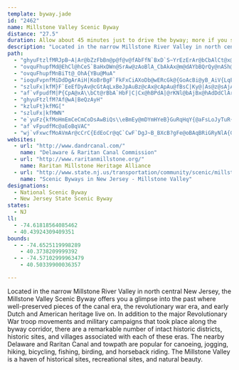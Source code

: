 ```yaml
---
template: byway.jade
id: "2462"
name: Millstone Valley Scenic Byway
distance: "27.5"
duration: Allow about 45 minutes just to drive the byway; more if you stop along the way.
description: "Located in the narrow Millstone River Valley in north central New Jersey, the Millstone Valley Scenic byway offers you a glimpse into the past where well-preserved pieces of the canal era, the revolutionary war era, and early Dutch and American heritage live on."
path: 
  - "ghyuFtzlfMRJpB~A|Ar@bZzFbBn@p@f@v@fAbFfN`BxD`S~YrEzErAr@bCbAlCt@x@d@vF~FnCtAbAjA^jAHdADzEXrC^rA`B~C`AnCfDtObExJpKjOxAjCl@lBZdD?fAK~Ac@vBcBnE_@~AW`BKxAFfB`@|Bj@lAz@~@lDuFhBeBxAw@dEaBKgB?iB`D_W|E_\\^sAz@qAb@[fBi@bEAnUfIbCl@|@?n@K~Ay@bFsDlPwKb@K"
  - "ovquFhupfMd@EhCl@hCeS`BaHxDWn@SrAw@zAoBlA_CbAkAx@m@dAYbBQrQy@nASh@g@jKgNxByBzEmD~DyBX]lCiFdBsBbA_AbFsBtMgErDeAlDWz[ObCc@x@y@Ya@u@mBc@gBQeCCmESaFUkBsDwP"
  - "ovquFhupfMnBiTt@_OhA{YBu@MuA"
  - "ioquFvpnfMiDdDgArAiH|KoBrBgF`FkFxCiAXoDb@wERcGk@{GoAcBi@yB_AiV{LqEmBkLsGgEaB_NgIeCuBmFqFaJiKgEoFgIsI}EkDwHsDwI{FgGmBeNkDyK{F"
  - "szluFx|kfM}F`EeEfDyAv@cGtAqLxBeJpAuBz@cAx@cApAu@fBsC|Ky@|As@z@sAjAoAf@kMxBiCp@wBrAmHhG_Bp@s@LsGP_C^yVdHcBz@"
  - "af`vFpudfM|P{CpA@xA\\bCt@rBbA`HbF|C|Cx@hBPdA|@rKNl@bAjBx@hAdDdClArAxBxD|DfFlDlGpJzOnPvSrDjGzArBdF|J~NbTvCtG~EfOzKzVbAfBrElFvGtOx@nAdJfLxB~BvHrGfJrDnCtA"
  - "ghyuFtzlfM?Af@wA|BeQzAyH"
  - "kzluFt}kfMG["
  - "szluFx|kfMWN"
  - "e`yuFz{kfMoHmEmCeCmCoDsAwBiQs\\eBmEy@mDYmHYeB}GuRqHqY{@aFsLoJyTuR{LcMk@q@q@mAoTiUmA~BQD_@QkNwR}JmSeAaBsE{EmCeCqIuGyBmAwC}@oBSgESaI`@iDb@uDt@"
  - "af`vFpudfMc@aEoBqVAC"
  - "wj`vFxwcfMoAVmAr@cCrC{EdEoCr@qC`CwF`DgJ~B_BXcB?gFe@oBAqBRiGRyNlA{GdEW`@cAvCw@~@kCbBcEvAeHlD{F~CwCnAkDhCoAl@w@l@kA~AyAdA}Bl@sBEc@SU_@EsAg@QsGaEyD{DPtCdBj`@?`ErKv@~KkAlGaAhCk@n@Y|@w@`H{GxTuLbEaD`B}@rGmBhFsBzImAvFQnFa@bH_BxFuCtN}DxAm@tBsBx@eAfB{Cd@Y`Ek@"
websites: 
  - url: "http://www.dandrcanal.com/"
    name: "Delaware & Raritan Canal Commission"
  - url: "http://www.raritanmillstone.org/"
    name: Raritan Millstone Heritage Alliance
  - url: "http://www.state.nj.us/transportation/community/scenic/millstone.shtm"
    name: "Scenic Byways in New Jersey - Millstone Valley"
designations: 
  - National Scenic Byway
  - New Jersey State Scenic Byway
states: 
  - NJ
ll: 
  - -74.61818564085462
  - 40.43924309409351
bounds: 
  - - -74.6525119998289
    - 40.3738209999392
  - - -74.57102999963479
    - 40.50339900036357

---
```


Located in the narrow Millstone River Valley in north central New Jersey, the Millstone Valley Scenic Byway offers you a glimpse into the past where well-preserved pieces of the canal era, the revolutionary war era, and early Dutch and American heritage live on. In addition to the major Revolutionary War troop movements and military campaigns that took place along the byway corridor, there are a remarkable number of intact historic districts, historic sites, and villages associated with each of these eras. The nearby Delaware and Raritan Canal and towpath are popular for canoeing, jogging, hiking, bicycling, fishing, birding, and horseback riding. The Millstone Valley is a haven of historical sites, recreational sites, and natural beauty.